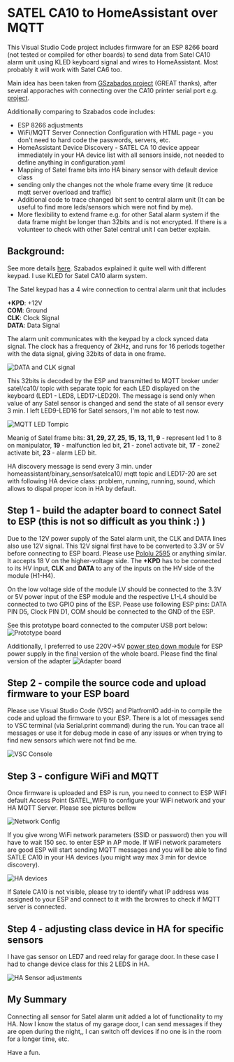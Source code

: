# SATEL CA10 to HomeAssistant over MQTT
This Visual Studio Code project includes firmware for an ESP 8266 board (not tested or compiled for other boards) to send data from Satel CA10 alarm unit using KLED keyboard signal and wires to HomeAssistant. Most probably it will work with Satel CA6 too.

Main idea has been taken from [GSzabados project](https://github.com/GSzabados/SATEL_CA-6_to_MQTT) (GREAT thanks), after several apporaches with connecting over the CA10 printer serial port e.g. [project](https://github.com/voyo/satel2mqtt).

Additionally comparing to Szabados code includes: 
- ESP 8266 adjustments
- WiFi/MQTT Server Connection Configuration with HTML page - you don't need to hard code the passwords, servers, etc.
- HomeAssistant Device Discovery - SATEL CA 10 device appear immediately in your HA device list with all sensors inside, not needed to define anything in configuration.yaml
- Mapping of Satel frame bits into HA binary sensor with default device class
- sending only the changes not the whole frame every time (it reduce mqtt server overload and traffic)
- Additional code to trace changed bit sent to central alarm unit (It can be useful to find more leds/sensors which were not find by me).
- More flexibility to extend frame e.g. for other Satal alarm system if the data frame might be longer than 32bits and is not encrypted. If there is a volunteer to check with other Satel central unit I can better explain.


## Background:
See more details [here](https://github.com/GSzabados/SATEL_CA-6_to_MQTT). Szabados explained it quite well with different keypad. I use KLED for Satel CA10 alarm system.

The Satel keypad has a 4 wire connection to central alarm unit that includes

  **+KPD**: +12V    
  **COM**: Ground     
  **CLK**: Clock Signal     
  **DATA**: Data Signal  

The alarm unit communicates with the keypad by a clock synced data signal. The clock has a frequency of 2kHz, and runs for 16 periods together with the data signal, giving 32bits of data in one frame. 

![DATA and CLK signal](html/signalanalysis.jpg)

This 32bits is decoded by the ESP and transmitted to MQTT broker under satel/ca10/ topic with separate topic for each LED displayed on the keyboard (LED1 - LED8, LED17-LED20). The message is send only when value of any Satel sensor is changed and send the state of all sensor every 3 min. I left LED9-LED16 for Satel sensors, I'm not able to test now.

![MQTT LED Tompic](html/mqtt-led.jpg)

Meanig of Satel frame bits:
  **31, 29, 27, 25, 15, 13, 11, 9** - represent led 1 to 8 on manipulator, 
  **19**                            - malfunction led bit, 
  **21**                            - zone1 activate bit, 
  **17**                            - zone2 activate bit, 
  **23**                            - alarm LED bit.

HA discovery message is send every 3 min. under homeassistant/binary_sensor/satelca10/ mqtt topic and LED17-20 are set with following HA device class: problem, running, running, sound, which allows to dispal proper icon in HA by default.


## Step 1 - build the adapter board to connect Satel to ESP (this is not so difficult as you think :) ) 
Due to the 12V power supply of the Satel alarm unit, the CLK and DATA lines also use 12V signal. This 12V signal first have to be converted to 3.3V or 5V before connecting to ESP board. 
Please use [Pololu 2595](https://www.pololu.com/product/2595) or anything similar. It accepts  18 V on the higher-voltage side.
The **+KPD** has to be connected to its HV input, **CLK** and **DATA** to any of the inputs on the HV side of the module (H1-H4).

On the low voltage side of the module LV should be connected to the 3.3V or 5V power input of the ESP module and the respective L1-L4 should be connected to two GPIO pins of the ESP. Pease use following ESP pins: DATA PIN D5, Clock PIN D1, COM should be connected to the GND of the ESP.

See this prototype board connected to the computer USB port below: 
![Prototype board](html/prototypeboard.jpg)

Additionally, I preferred to use 220V->5V [power step down module](https://pl.aliexpress.com/item/32657634893.html?spm=a2g0o.order_list.order_list_main.120.7cb21c24SDTcQD&gatewayAdapt=glo2pol) for ESP power supply in the final version of the whole board. Please find the final version of the adapter
![Adapter board](html/finalboard.jpg)

## Step 2 - compile the source code and upload firmware to your ESP board
Please use Visual Studio Code (VSC) and PlatfromIO add-in to compile the code and upload the firmware to your ESP. There is a lot of messages send to VSC terminal (via Serial.print command) during the run. You can trace all messages or use it for debug mode in case of any issues or when trying to find new sensors which were not find be me.

![VSC Console](html/VSCconsole.jpg)

## Step 3 - configure WiFi and MQTT
Once firmware is uploaded and ESP is run, you need to connect to ESP WiFI default Access Point (SATEL_WIFI) to configure your WiFi network and your HA MQTT Server. Please see pictures bellow

![Network Config](html/networkconfig.jpg)

If you give wrong WiFi network parameters (SSID or password) then you will have to wait 150 sec. to enter ESP in AP mode. If WiFi network parameters are good ESP will start sending MQTT messages and you will be able to find SATLE CA10 in your HA devices (you might way max 3 min for device discovery).

![HA devices](html/HAdevices.jpg)

If Satele CA10 is not visible, please try to identify what IP address was assigned to your ESP and connect to it with the browres to check if MQTT server is connected.


## Step 4 - adjusting class device in HA for specific sensors
I have gas sensor on LED7 and reed relay for garage door. In these case I had to change device class for this 2 LEDS in HA.

![HA Sensor adjustments](html/HAledconfiguration.jpg)


## My Summary
Connecting all sensor for Satel alarm unit added a lot of functionality to my HA. Now I know the status of my garage door, I can send messages if they are open during the night,, I can switch off devices if no one is in the room for a longer time, etc.

Have a fun.